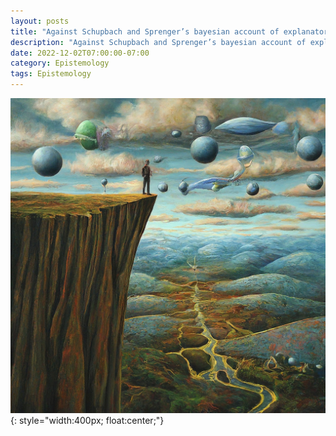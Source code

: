 ```yaml
---
layout: posts
title: "Against Schupbach and Sprenger’s bayesian account of explanatory power"
description: "Against Schupbach and Sprenger’s bayesian account of explanatory power"
date: 2022-12-02T07:00:00-07:00
category: Epistemology
tags: Epistemology
---
```

![TE image](/images/ep2.jfif){: style="width:400px; float:center;"}
